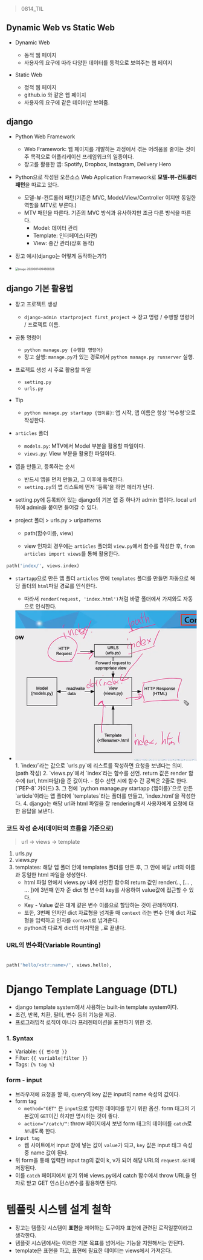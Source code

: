 > 0814_TIL



## Dynamic Web vs Static Web

- Dynamic Web
  - 동적 웹 페이지
  - 사용자의 요구에 따라 다양한 데이터를 동적으로 보여주는 웹 페이지



- Static Web
  - 정적 웹 페이지
  - github.io 와 같은 웹 페이지
  - 사용자의 요구에 같은 데이터만 보여줌.





## django

- Python Web Framework
  - Web Framework: 웹 페이지를 개발하는 과정에서 겪는 어려움을 줄이는 것이 주 목적으로 어플리케이션 프레임워크의 일종이다.
  - 장고를 활용한 앱: Spotify, Dropbox, Instagram, Delivery Hero

- Python으로 작성된 오픈소스 Web Application Framework로 **모델-뷰-컨트롤러 패턴**을 따르고 있다.
  - 모델-뷰-컨트롤러 패턴(기존은 MVC, Model/View/Controller 이지만 동일한 역할을 MTV로 부른다.)
  - MTV 패턴을 따른다. 기존의 MVC 방식과 유사하지만 조금 다른 방식을 따른다.
    - Model: 데이터 관리
    - Template: 인터페이스(화면)
    - View: 중간 관리(상호 동작)

- 장고 예시(django는 어떻게 동작하는가?)
- <img src="C:%5CUsers%5CYu%20JinWoo%5CAppData%5CRoaming%5CTypora%5Ctypora-user-images%5Cimage-20200814094808326.png" alt="image-20200814094808326" style="zoom:50%;" />





## django 기본 활용법

- 장고 프로젝트 생성 
  - `django-admin startproject first_project` -> 장고 명령 / 수행할 명령어 / 프로젝트 이름.
- 공통 명령어
  - `python manage.py {수행할 명령어}`
  - 장고 실행: `manage.py`가 있는 경로에서 `python manage.py runserver` 실행.

- 프로젝트 생성 시 주로 활용할 파일
  - `setting.py`
  - `urls.py`
- Tip
  - `python manage.py startapp {앱이름}`: 앱 시작, 앱 이름은 항상 '복수형'으로 작성한다.

- `articles` 폴더
  - `models.py`: MTV에서 Model 부분을 활용할 파일이다.
  - `views.py`: View 부분을 활용한 파일이다.

- 앱을 만들고, 등록하는 순서

  - 반드시 앱을 먼저 만들고, 그 이후에 등록한다.
  - `setting.py`의 앱 리스트에 먼저 '등록'을 하면 에러가 난다.

- setting.py에 등록되어 있는 django의 기본 앱 중 하나가 admin 앱이다. local url 뒤에 admin을 붙이면 들어갈 수 있다.

- project 폴더 > urls.py > urlpatterns

  - path(함수이름, view)

  - view 인자의 경우에는 `articles` 폴더의 `view.py`에서 함수를 작성한 후, `from articles import views`를 통해 활용한다.

```python
path('index/', views.index)
```

- `startapp`으로 만든 앱 폴더 `articles` 안에 `templates` 폴더를 만들면 자동으로 해당 폴더의 `html`파일 경로를 인식한다.
  - 따라서 `render(request, 'index.html')`처럼 바깥 폴더에서 가져와도 자동으로 인식한다.



- <img src="0814_TIL.assets/image-20200814112037317.png" alt="image-20200814112037317" style="zoom:60%;" />
  1. `index/`라는 값으로 `urls.py`에 리스트를 작성하면 요청을 보낸다는 의미. (path 작성)
  2. `views.py`에서 `index`라는 함수를 선언. return 값은 render 함수에 (url, html파일)을 준 값이다.
     - 함수 선언 시에 함수 간 공백은 2줄로 한다. (`PEP-8` 가이드)
  3. 그 전에 `python manage.py startapp {앱이름}`으로 만든 `article`이라는 앱 폴더에 `templates`라는 폴더를 만들고, `index.html`을 작성한다.
  4. django는 해당 url과 html 파일을 잘 rendering해서 사용자에게 요청에 대한 응답을 보낸다.





### 코드 작성 순서(데이터의 흐름을 기준으로)

> url -> views -> template

1. urls.py
2. views.py
3. templates: 해당 앱 폴더 안에 templates 폴더를 만든 후, 그 안에 해당 url의 이름과 동일한 html 파일을 생성한다.
   - html 파일 안에서 views.py 내에 선언한 함수의 return 값인 render(.., [... , ... ])에 3번째 인자 준 dict 형 변수의 key를 사용하여 value값에 접근할 수 있다.
   - Key - Value 값은 대게 같은 변수 이름으로 할당하는 것이 관례적이다.
   - 또한, 3번째 인자인 dict 자료형을 넘겨줄 때 `context` 라는 변수 안에 dict 자료형을 입력하고 인자를 `context`로 넘겨준다.
   - python과 다르게 dict의 마지막을 `,`로 끝낸다.



### URL의 변수화(Variable Rounting)

```python

path('hello/<str:name>/', views.hello),
```





# Django Template Language (DTL)

- django template system에서 사용하는 built-in template system이다.
- 조건, 반복, 치환, 필터, 변수 등의 기능을 제공.
- 프로그래밍적 로직이 아니라 프레젠테이션을 표현하기 위한 것.



### 1. Syntax

- Variable: `{{ 변수명 }}`
- Filter: `{{ variable|filter }}`
- Tags: `{% tag %}`



### form - input

- 브라우저에 요청을 할 때, query의 key 값은 input의 name 속성의 값이다.
- form tag
  - `method="GET"` 은 `input`으로 입력한 데이터를 받기 위한 옵션. form 태그의 기본값이 `GET`이긴 하지만 명시하는 것이 좋다.
  - `action="/catch/"`: throw 페이지에서 보낸 form 태그의 데이터를 `catch`로 보내도록 한다.
- `input tag`
  - 웹 사이트에서 input 창에 넣는 값이 `value`가 되고, `key` 값은 input 태그 속성 중 name 값이 된다.
- 위 form을 통해 입력한 input tag의 값이 k, v가 되어 해당 URL의 `request.GET`에 저장된다.
- 이를 `catch` 페이지에서 받기 위해 views.py에서 catch 함수에서 throw URL을 인자로 받고 GET 인스턴스변수를 활용하면 된다.







# 템플릿 시스템 설계 철학

- 장고는 템플릿 시스템이 **표현**을 제어하는 도구이자 표현에 관련된 로직일뿐이라고 생각한다.
- 템플릿 시스템에서는 이러한 기본 목표를 넘어서는 기능을 지원해서는 안된다.
- template은 표현을 하고, 표현에 필요한 데이터는 views에서 가져온다. 